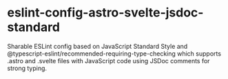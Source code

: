 # eslint-config-astro-svelte-jsdoc-standard
Sharable ESLint config based on JavaScript Standard Style and @typescript-eslint/recommended-requiring-type-checking which supports .astro and .svelte files with JavaScript code using JSDoc comments for strong typing.
